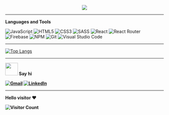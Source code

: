 <p align='center'>
  <a href="https://github.com/batuhankendirli">
    <img src="https://readme-typing-svg.herokuapp.com?font=Share+Tech+Mono&size=24&pause=1000&color=EEEEEE&center=true&vCenter=true&width=600&lines=Hello+there!;My+name+is+Batuhan.;I'm+a+Frontend+Developer.;Lorem+ipsum+dolor+sit+amet;The+quick+brown+fox+jumps+over+the+lazy+dog"/>
  </a>
</p>

---

**Languages and Tools**

![JavaScript](https://img.shields.io/badge/javascript-%23323330.svg?style=for-the-badge&logo=javascript&logoColor=%23F7DF1E) ![HTML5](https://img.shields.io/badge/html5-%23E34F26.svg?style=for-the-badge&logo=html5&logoColor=white) ![CSS3](https://img.shields.io/badge/css3-%231572B6.svg?style=for-the-badge&logo=css3&logoColor=white) ![SASS](https://img.shields.io/badge/SASS-hotpink.svg?style=for-the-badge&logo=SASS&logoColor=white) ![React](https://img.shields.io/badge/react-%2320232a.svg?style=for-the-badge&logo=react&logoColor=%2361DAFB) ![React Router](https://img.shields.io/badge/React_Router-CA4245?style=for-the-badge&logo=react-router&logoColor=white) ![Firebase](https://img.shields.io/badge/firebase-%23039BE5.svg?style=for-the-badge&logo=firebase) ![NPM](https://img.shields.io/badge/NPM-%23000000.svg?style=for-the-badge&logo=npm&logoColor=white) ![Git](https://img.shields.io/badge/git-%23F05033.svg?style=for-the-badge&logo=git&logoColor=white) ![Visual Studio Code](https://img.shields.io/badge/VSCode-0078d7.svg?style=for-the-badge&logo=visual-studio-code&logoColor=white)

---

[![Top Langs](https://github-readme-stats.vercel.app/api/top-langs/?username=batuhankendirli&layout=compact&theme=dark)](https://github.com/anuraghazra/github-readme-stats)

---

<b>
  <img src='https://media.giphy.com/media/gmmdtnbcRdDMs/giphy.gif' width=40> Say hi

<b/>

[![Gmail](https://img.shields.io/badge/Gmail-D14836?style=for-the-badge&logo=gmail&logoColor=white)](mailto:batuhankndrl@gmail.com) [![LinkedIn](https://img.shields.io/badge/linkedin-%230077B5.svg?style=for-the-badge&logo=linkedin&logoColor=white)](https://www.linkedin.com/in/batuhan-kendirli/)

---

**Hello visitor ❤️**

![Visitor Count](https://profile-counter.glitch.me/batuhankendirli/count.svg)
